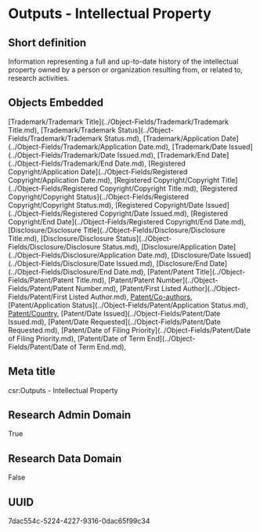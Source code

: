 # Outputs - Intellectual Property
## Short definition
Information representing a full and up-to-date history of the intellectual property owned by a person or organization resulting from, or related to, research activities.
## Objects Embedded
[Trademark/Trademark Title](../Object-Fields/Trademark/Trademark Title.md), [Trademark/Trademark Status](../Object-Fields/Trademark/Trademark Status.md), [Trademark/Application Date](../Object-Fields/Trademark/Application Date.md), [Trademark/Date Issued](../Object-Fields/Trademark/Date Issued.md), [Trademark/End Date](../Object-Fields/Trademark/End Date.md), [Registered Copyright/Application Date](../Object-Fields/Registered Copyright/Application Date.md), [Registered Copyright/Copyright Title](../Object-Fields/Registered Copyright/Copyright Title.md), [Registered Copyright/Copyright Status](../Object-Fields/Registered Copyright/Copyright Status.md), [Registered Copyright/Date Issued](../Object-Fields/Registered Copyright/Date Issued.md), [Registered Copyright/End Date](../Object-Fields/Registered Copyright/End Date.md), [Disclosure/Disclosure Title](../Object-Fields/Disclosure/Disclosure Title.md), [Disclosure/Disclosure Status](../Object-Fields/Disclosure/Disclosure Status.md), [Disclosure/Application Date](../Object-Fields/Disclosure/Application Date.md), [Disclosure/Date Issued](../Object-Fields/Disclosure/Date Issued.md), [Disclosure/End Date](../Object-Fields/Disclosure/End Date.md), [Patent/Patent Title](../Object-Fields/Patent/Patent Title.md), [Patent/Patent Number](../Object-Fields/Patent/Patent Number.md), [Patent/First Listed Author](../Object-Fields/Patent/First Listed Author.md), [Patent/Co-authors](../Object-Fields/Patent/Co-authors.md), [Patent/Application Status](../Object-Fields/Patent/Application Status.md), [Patent/Country](../Object-Fields/Patent/Country.md), [Patent/Date Issued](../Object-Fields/Patent/Date Issued.md), [Patent/Date Requested](../Object-Fields/Patent/Date Requested.md), [Patent/Date of Filing Priority](../Object-Fields/Patent/Date of Filing Priority.md), [Patent/Date of Term End](../Object-Fields/Patent/Date of Term End.md), 
## Meta title
csr:Outputs - Intellectual Property
## Research Admin Domain
True
## Research Data Domain
False
## UUID
7dac554c-5224-4227-9316-0dac65f99c34
